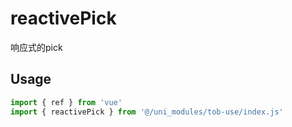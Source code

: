 # reactivePick

响应式的pick

## Usage

```js
import { ref } from 'vue'
import { reactivePick } from '@/uni_modules/tob-use/index.js'


```

